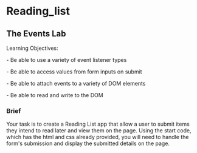 # Reading_list

<h2>The Events Lab </h2>
Learning Objectives:

<p> - Be able to use a variety of event listener types</p>
<p> - Be able to access values from form inputs on submit</p>
<p> - Be able to attach events to a variety of DOM elements</p>
<p> - Be able to read and write to the DOM</p>

<h3>Brief</h3>

Your task is to create a Reading List app that allow a user to submit items they intend to read later and view them on the page. Using the start code, which has the html and css already provided, you will need to handle the form's submission and display the submitted details on the page.
